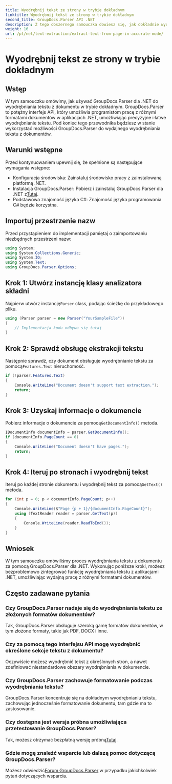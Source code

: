 ```yaml
---
title: Wyodrębnij tekst ze strony w trybie dokładnym
linktitle: Wyodrębnij tekst ze strony w trybie dokładnym
second_title: GroupDocs.Parser API .NET
description: Z tego obszernego samouczka dowiesz się, jak dokładnie wyodrębnić tekst z dokumentów przy użyciu narzędzia GroupDocs.Parser dla platformy .NET.
weight: 16
url: /pl/net/text-extraction/extract-text-from-page-in-accurate-mode/
---
```


# Wyodrębnij tekst ze strony w trybie dokładnym

## Wstęp
W tym samouczku omówimy, jak używać GroupDocs.Parser dla .NET do wyodrębniania tekstu z dokumentu w trybie dokładnym. GroupDocs.Parser to potężny interfejs API, który umożliwia programistom pracę z różnymi formatami dokumentów w aplikacjach .NET, umożliwiając precyzyjne i łatwe wyodrębnianie tekstu. Pod koniec tego przewodnika będziesz w stanie wykorzystać możliwości GroupDocs.Parser do wydajnego wyodrębniania tekstu z dokumentów.
## Warunki wstępne
Przed kontynuowaniem upewnij się, że spełnione są następujące wymagania wstępne:
- Konfiguracja środowiska: Zainstaluj środowisko pracy z zainstalowaną platformą .NET.
-  Instalacja GroupDocs.Parser: Pobierz i zainstaluj GroupDocs.Parser dla .NET z[Tutaj](https://releases.groupdocs.com/parser/net/).
- Podstawowa znajomość języka C#: Znajomość języka programowania C# będzie korzystna.
## Importuj przestrzenie nazw
Przed przystąpieniem do implementacji pamiętaj o zaimportowaniu niezbędnych przestrzeni nazw:
```csharp
using System;
using System.Collections.Generic;
using System.IO;
using System.Text;
using GroupDocs.Parser.Options;
```
## Krok 1: Utwórz instancję klasy analizatora składni
 Najpierw utwórz instancję`Parser` class, podając ścieżkę do przykładowego pliku.
```csharp
using (Parser parser = new Parser("YourSampleFile"))
{
    // Implementacja kodu odbywa się tutaj
}
```
## Krok 2: Sprawdź obsługę ekstrakcji tekstu
 Następnie sprawdź, czy dokument obsługuje wyodrębnianie tekstu za pomocą`Features.Text` nieruchomość.
```csharp
if (!parser.Features.Text)
{
    Console.WriteLine("Document doesn't support text extraction.");
    return;
}
```
## Krok 3: Uzyskaj informacje o dokumencie
 Pobierz informacje o dokumencie za pomocą`GetDocumentInfo()` metoda.
```csharp
IDocumentInfo documentInfo = parser.GetDocumentInfo();
if (documentInfo.PageCount == 0)
{
    Console.WriteLine("Document doesn't have pages.");
    return;
}
```
## Krok 4: Iteruj po stronach i wyodrębnij tekst
 Iteruj po każdej stronie dokumentu i wyodrębnij tekst za pomocą`GetText()` metoda.
```csharp
for (int p = 0; p < documentInfo.PageCount; p++)
{
    Console.WriteLine($"Page {p + 1}/{documentInfo.PageCount}");
    using (TextReader reader = parser.GetText(p))
    {
        Console.WriteLine(reader.ReadToEnd());
    }
}
```
## Wniosek
W tym samouczku omówiliśmy proces wyodrębniania tekstu z dokumentu za pomocą GroupDocs.Parser dla .NET. Wykonując poniższe kroki, możesz bezproblemowo zintegrować funkcję wyodrębniania tekstu z aplikacjami .NET, umożliwiając wydajną pracę z różnymi formatami dokumentów.

## Często zadawane pytania
### Czy GroupDocs.Parser nadaje się do wyodrębniania tekstu ze złożonych formatów dokumentów?
Tak, GroupDocs.Parser obsługuje szeroką gamę formatów dokumentów, w tym złożone formaty, takie jak PDF, DOCX i inne.
### Czy za pomocą tego interfejsu API mogę wyodrębnić określone sekcje tekstu z dokumentu?
Oczywiście możesz wyodrębnić tekst z określonych stron, a nawet zdefiniować niestandardowe obszary wyodrębniania w dokumencie.
### Czy GroupDocs.Parser zachowuje formatowanie podczas wyodrębniania tekstu?
GroupDocs.Parser koncentruje się na dokładnym wyodrębnianiu tekstu, zachowując jednocześnie formatowanie dokumentu, tam gdzie ma to zastosowanie.
### Czy dostępna jest wersja próbna umożliwiająca przetestowanie GroupDocs.Parser?
 Tak, możesz otrzymać bezpłatną wersję próbną[Tutaj](https://releases.groupdocs.com/).
### Gdzie mogę znaleźć wsparcie lub dalszą pomoc dotyczącą GroupDocs.Parser?
 Możesz odwiedzić[Forum GroupDocs.Parser](https://forum.groupdocs.com/c/parser/17) w przypadku jakichkolwiek pytań dotyczących wsparcia.